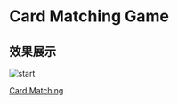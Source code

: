 # Card Matching Game

## 效果展示
![start](https://user-images.githubusercontent.com/115355943/217199035-b9027596-932f-406f-8ff4-1df09d53f326.gif)


[Card Matching](./../综合项目合集/记忆卡配对游戏/)
